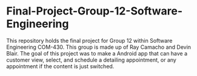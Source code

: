 # Final-Project-Group-12-Software-Engineering
This repository holds the final project for Group 12 within Software Engineering COM-430. This group is made up of Ray Camacho and Devin Blair. The goal of this project was to make a Android app that can have a customer view, select, and schedule a detailing appointment, or any appointment if the content is just switched.
